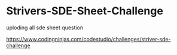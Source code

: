 # Strivers-SDE-Sheet-Challenge
 uploding all sde sheet question
 
 
 https://www.codingninjas.com/codestudio/challenges/striver-sde-challenge
